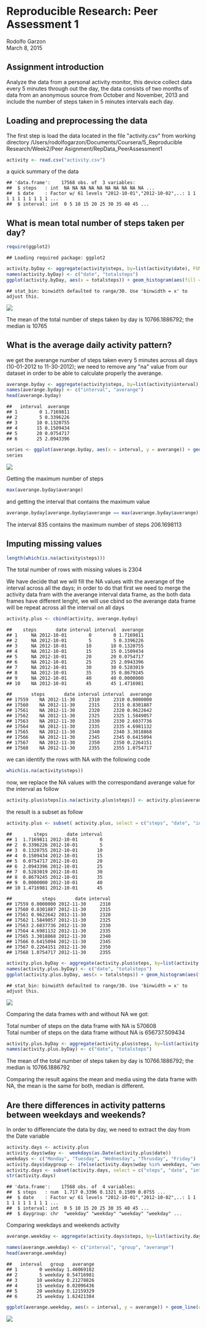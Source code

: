 # Reproducible Research: Peer Assessment 1
Rodolfo Garzon  
March 8, 2015  



## Assignment introduction
Analyze the data from a personal activity monitor, this device collect data every 5 minutes through out the day, the data consists of two months of data from an anonymous source from October and November, 2013 and include the number of steps taken in 5 minutes intervals each day.


## Loading and preprocessing the data
The first step is load the data located in the file "activity.csv" from working directory /Users/rodolfogarzon/Documents/Coursera/5_Reproducible Research/Week2/Peer Asignment/RepData_PeerAssessment1

```r
activity <- read.csv("activity.csv")
```
a quick summary of the data

```
## 'data.frame':	17568 obs. of  3 variables:
##  $ steps   : int  NA NA NA NA NA NA NA NA NA NA ...
##  $ date    : Factor w/ 61 levels "2012-10-01","2012-10-02",..: 1 1 1 1 1 1 1 1 1 1 ...
##  $ interval: int  0 5 10 15 20 25 30 35 40 45 ...
```

## What is mean total number of steps taken per day?


```r
require(ggplot2)
```

```
## Loading required package: ggplot2
```

```r
activity.byDay <- aggregate(activity$steps, by=list(activity$date), FUN="sum")
names(activity.byDay) <- c("date", "totalsteps")
ggplot(activity.byDay, aes(x = totalsteps)) + geom_histogram(aes(fill = ..count..))
```

```
## stat_bin: binwidth defaulted to range/30. Use 'binwidth = x' to adjust this.
```

![](PA1_template_files/figure-html/histogram1-1.png) 

The mean of the total number of steps taken by day is 10766.1886792; 
the median is 10765


## What is the average daily activity pattern?
we get the averange number of steps taken every 5 minutes across all days (10-01-2012 to 11-30-2012); we need to remove any "na" value from our dataset in order to be able to calculate properly the averange.


```r
averange.byday <- aggregate(activity$steps, by=list(activity$interval), FUN="mean", na.rm="TRUE")
names(averange.byday) <- c("interval", "averange")
head(averange.byday)
```

```
##   interval  averange
## 1        0 1.7169811
## 2        5 0.3396226
## 3       10 0.1320755
## 4       15 0.1509434
## 5       20 0.0754717
## 6       25 2.0943396
```

```r
series <- ggplot(averange.byday, aes(x = interval, y = averange)) + geom_line() + xlab("5 min interval during the day") + ylab("averange number of steps")
series
```

![](PA1_template_files/figure-html/unnamed-chunk-3-1.png) 

Getting the maximum number of steps

```r
max(averange.byday$averange)
```

and getting the interval that contains the maximum value

```r
averange.byday[averange.byday$averange == max(averange.byday$averange),1]
```

The interval 835 contains the maximum number of steps 206.1698113



## Imputing missing values


```r
length(which(is.na(activity$steps)))
```

The total number of rows with missing values is 2304

We have decide that we will fill the NA values with the averange of the interval across all the days; in order to do that first we need to merge the activity data fram with the averange interval data frame, as the both data frames have different lenght, we will use cbind so the averange data frame will be repeat across all the interval on all days


```r
activity.plus <- cbind(activity, averange.byday)
```


```
##    steps       date interval interval  averange
## 1     NA 2012-10-01        0        0 1.7169811
## 2     NA 2012-10-01        5        5 0.3396226
## 3     NA 2012-10-01       10       10 0.1320755
## 4     NA 2012-10-01       15       15 0.1509434
## 5     NA 2012-10-01       20       20 0.0754717
## 6     NA 2012-10-01       25       25 2.0943396
## 7     NA 2012-10-01       30       30 0.5283019
## 8     NA 2012-10-01       35       35 0.8679245
## 9     NA 2012-10-01       40       40 0.0000000
## 10    NA 2012-10-01       45       45 1.4716981
```

```
##       steps       date interval interval  averange
## 17559    NA 2012-11-30     2310     2310 0.0000000
## 17560    NA 2012-11-30     2315     2315 0.8301887
## 17561    NA 2012-11-30     2320     2320 0.9622642
## 17562    NA 2012-11-30     2325     2325 1.5849057
## 17563    NA 2012-11-30     2330     2330 2.6037736
## 17564    NA 2012-11-30     2335     2335 4.6981132
## 17565    NA 2012-11-30     2340     2340 3.3018868
## 17566    NA 2012-11-30     2345     2345 0.6415094
## 17567    NA 2012-11-30     2350     2350 0.2264151
## 17568    NA 2012-11-30     2355     2355 1.0754717
```
we can identify the rows with NA with the following code

```r
which(is.na(activity$steps))
```

now, we replace the NA values with the correspondand averange value for the interval as follow


```r
activity.plus$steps[is.na(activity.plus$steps)] <- activity.plus$averange[is.na(activity.plus$steps)]
```

the result is a subset as follow

```r
activity.plus <- subset( activity.plus, select = c("steps", "date", "interval"))
```

```
##        steps       date interval
## 1  1.7169811 2012-10-01        0
## 2  0.3396226 2012-10-01        5
## 3  0.1320755 2012-10-01       10
## 4  0.1509434 2012-10-01       15
## 5  0.0754717 2012-10-01       20
## 6  2.0943396 2012-10-01       25
## 7  0.5283019 2012-10-01       30
## 8  0.8679245 2012-10-01       35
## 9  0.0000000 2012-10-01       40
## 10 1.4716981 2012-10-01       45
```

```
##           steps       date interval
## 17559 0.0000000 2012-11-30     2310
## 17560 0.8301887 2012-11-30     2315
## 17561 0.9622642 2012-11-30     2320
## 17562 1.5849057 2012-11-30     2325
## 17563 2.6037736 2012-11-30     2330
## 17564 4.6981132 2012-11-30     2335
## 17565 3.3018868 2012-11-30     2340
## 17566 0.6415094 2012-11-30     2345
## 17567 0.2264151 2012-11-30     2350
## 17568 1.0754717 2012-11-30     2355
```


```r
activity.plus.byDay <- aggregate(activity.plus$steps, by=list(activity.plus$date), FUN="sum")
names(activity.plus.byDay) <- c("date", "totalsteps")
ggplot(activity.plus.byDay, aes(x = totalsteps)) + geom_histogram(aes(fill = ..count..))
```

```
## stat_bin: binwidth defaulted to range/30. Use 'binwidth = x' to adjust this.
```

![](PA1_template_files/figure-html/histogram2-1.png) 

Comparing the data frames with and without NA we got:  
  
Total number of steps on the data frame with NA is 570608  
Total number of steps on the data frame without NA is 656737.509434  



```r
activity.plus.byDay <- aggregate(activity.plus$steps, by=list(activity.plus$date), FUN="sum")
names(activity.plus.byDay) <- c("date", "totalsteps")
```

The mean of the total number of steps taken by day is 10766.1886792; 
the median is 10766.1886792

Comparing the result agains the mean and media using the data frame with NA, the mean is the same for both, median is different.


## Are there differences in activity patterns between weekdays and weekends?

In order to differenciate the data by day, we need to extract the day from the Date variable


```r
activity.days <- activity.plus
activity.days$wday <-  weekdays(as.Date(activity.plus$date))
weekdays <- c("Monday", "Tuesday", "Wednesday", "Thrusday", "Friday")
activity.days$daygroup <- ifelse(activity.days$wday %in% weekdays, "weekday", "weekend")
activity.days <- subset(activity.days, select = c("steps", "date", "interval", "daygroup"))
str(activity.days)
```

```
## 'data.frame':	17568 obs. of  4 variables:
##  $ steps   : num  1.717 0.3396 0.1321 0.1509 0.0755 ...
##  $ date    : Factor w/ 61 levels "2012-10-01","2012-10-02",..: 1 1 1 1 1 1 1 1 1 1 ...
##  $ interval: int  0 5 10 15 20 25 30 35 40 45 ...
##  $ daygroup: chr  "weekday" "weekday" "weekday" "weekday" ...
```

Comparing weekdays and weekends activity


```r
averange.weekday <- aggregate(activity.days$steps, by=list(activity.days$interval, activity.days$daygroup), FUN="mean", na.rm="TRUE")

names(averange.weekday) <- c("interval", "group", "averange") 
head(averange.weekday)
```

```
##   interval   group   averange
## 1        0 weekday 1.46069182
## 2        5 weekday 0.54716981
## 3       10 weekday 0.21278826
## 4       15 weekday 0.02096436
## 5       20 weekday 0.12159329
## 6       25 weekday 1.62421384
```

```r
ggplot(averange.weekday, aes(x = interval, y = averange)) + geom_line(color = "blue") + facet_wrap(~group, ncol = 1) + ylab("averange number of steps")+ xlab("5 min interval during the day") 
```

![](PA1_template_files/figure-html/unnamed-chunk-17-1.png) 


